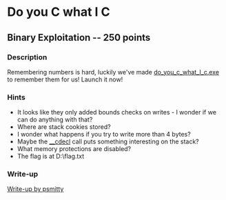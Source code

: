 # Do you C what I C

## Binary Exploitation -- 250 points

### Description

Remembering numbers is hard, luckily we've made [do\_you\_c\_what\_I\_c.exe](./do\_you\_c\_what\_I\_c.exe) to remember them for us! Launch it now!

### Hints

* It looks like they only added bounds checks on writes - I wonder if we can do anything with that?
* Where are stack cookies stored?
* I wonder what happens if you try to write more than 4 bytes?
* Maybe the [\_\_cdecl](https://docs.microsoft.com/en-us/cpp/cpp/cdecl?view=vs-2019) call puts something interesting on the stack?
* What memory protections are disabled?
* The flag is at D:\flag.txt


### Write-up

[Write-up by psmitty](https://github.com/psmitty7373/ctf-writeups/tree/master/ACI-CS-2020/do_you_c_what_i_c)
